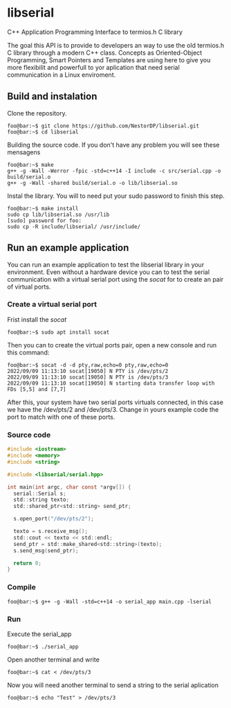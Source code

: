# libserial
C++ Application Programming Interface to termios.h C library 

The goal this API is to provide to developers an way to use the old termios.h C library through a modern C++ class. Concepts as Oriented-Object Programming, Smart Pointers and Templates are using here to give you more flexibilit and powerfull to yor aplication that need serial communication in a Linux enviroment. 


## Build and instalation
Clone the repository.
``` console
foo@bar:~$ git clone https://github.com/NestorDP/libserial.git
foo@bar:~$ cd libserial
```

Building the source code. If you don't have any problem you will see these mensagens
``` console
foo@bar:~$ make
g++ -g -Wall -Werror -fpic -std=c++14 -I include -c src/serial.cpp -o build/serial.o
g++ -g -Wall -shared build/serial.o -o lib/libserial.so
```

Instal the library. You will to need put your sudo password to finish this step.
``` console
foo@bar:~$ make install
sudo cp lib/libserial.so /usr/lib 
[sudo] password for foo: 
sudo cp -R include/libserial/ /usr/include/
```
<!-- ## Unit testing -->


## Run an example application
You can run an example application to test the libserial library in your environment. Even without a hardware device you can to test the serial communication with a virtual serial port using the *socat* for to create an pair of virtual ports.

### Create a virtual serial port

Frist install the *socat*
``` console
foo@bar:~$ sudo apt install socat
```

Then you can to create the virtual ports pair, open a new console and run this command:
``` console
foo@bar:~$ socat -d -d pty,raw,echo=0 pty,raw,echo=0
2022/09/09 11:13:10 socat[19050] N PTY is /dev/pts/2
2022/09/09 11:13:10 socat[19050] N PTY is /dev/pts/3
2022/09/09 11:13:10 socat[19050] N starting data transfer loop with FDs [5,5] and [7,7]
```
After this, your system have two serial ports virtuals connected, in this case we have the /dev/pts/2 and /dev/pts/3. Change in yours example code the port to match with one of these ports.

### Source code

``` c
#include <iostream>
#include <memory>
#include <string>

#include <libserial/serial.hpp>

int main(int argc, char const *argv[]) {
  serial::Serial s;
  std::string texto;
  std::shared_ptr<std::string> send_ptr;

  s.open_port("/dev/pts/2");

  texto = s.receive_msg();
  std::cout << texto << std::endl;
  send_ptr = std::make_shared<std::string>(texto);
  s.send_msg(send_ptr);

  return 0;
}
```

### Compile
``` console
foo@bar:~$ g++ -g -Wall -std=c++14 -o serial_app main.cpp -lserial
```

### Run 

Execute the serial_app
``` console
foo@bar:~$ ./serial_app
```

Open another terminal and write

``` console
foo@bar:~$ cat < /dev/pts/3
```

Now you will need another terminal to send a string to the serial aplication

``` console
foo@bar:~$ echo "Test" > /dev/pts/3
```
